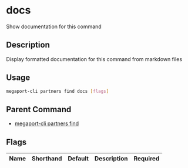 # docs

Show documentation for this command

## Description

Display formatted documentation for this command from markdown files

## Usage

```sh
megaport-cli partners find docs [flags]
```


## Parent Command

* [megaport-cli partners find](megaport-cli_partners_find.md)
## Flags

| Name | Shorthand | Default | Description | Required |
|------|-----------|---------|-------------|----------|

